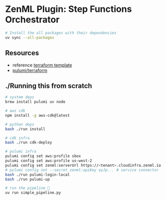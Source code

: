 # ZenML Plugin: Step Functions Orchestrator

```bash
# Install the all packages with their dependencies
uv sync --all-packages
```

## Resources

- reference [terraform template](https://github.com/zenml-io/terraform-aws-zenml-stack/blob/main/main.tf)
- [pulumi/terraform](https://www.pulumi.com/blog/any-terraform-provider/)

## ./Running this from scratch

```bash
# system deps
brew install pulumi uv node

# aws cdk
npm install -g aws-cdk@latest

# python deps
bash ./run install

# cdk infra
bash ./run cdk-deploy

# pulumi infra
pulumi config set aws:profile sbox
pulumi config set aws:profile us-west-2
pulumi config set zenml:serverUrl https://<tenant>.cloudinfra.zenml.io
# pulumi config set --secret zenml:apiKey eyJp... # service connector
bash ./run pulumi-login-local
bash ./run pulumi-up

# run the pipeline 🎉
uv run simple_pipeline.py
```
